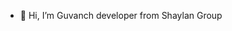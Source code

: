 - 👋 Hi, I’m Guvanch developer from Shaylan Group


<!---
shaylan-guvanch/shaylan-guvanch is a ✨ special ✨ repository because its `README.md` (this file) appears on your GitHub profile.
You can click the Preview link to take a look at your changes.
--->
